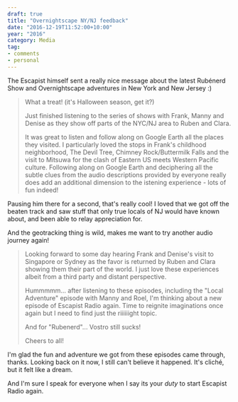 ```yaml
---
draft: true
title: "Overnightscape NY/NJ feedback"
date: "2016-12-19T11:52:00+10:00"
year: "2016"
category: Media
tag:
- comments
- personal
---
```

The Escapist himself sent a really nice message about the latest Rubénerd Show and Overnightscape adventures in New York and New Jersey :)

> What a treat! (it's Halloween season, get it?)
> 
> Just finished listening to the series of shows with Frank, Manny and 
Denise as they show off parts of the NYC/NJ area to Ruben and Clara.
> 
> It was great to listen and follow along on Google Earth all the places 
> they visited. I particularly loved the stops in Frank's childhood 
> neighborhood, The Devil Tree, Chimney Rock/Buttermilk Falls and the 
> visit to Mitsuwa for the clash of Eastern US meets Western Pacific culture.
> Following along on Google Earth and deciphering all the subtle clues 
> from the audio descriptions provided by everyone really does add an 
> additional dimension to the istening experience - lots of fun indeed!

Pausing him there for a second, that's really cool! I loved that we got off the beaten track and saw stuff that only true locals of NJ would have known about, and been able to relay appreciation for.

And the geotracking thing is wild, makes me want to try another audio journey again!

> Looking forward to some day hearing Frank and Denise's visit to 
> Singapore or Sydney as the favor is returned by Ruben and Clara 
> showing them their part of the world. I just love these experiences 
> albeit from a third party and distant perspective.
> 
> Hummmmm... after listening to these episodes, including the "Local 
> Adventure" episode with Manny and Roel, I'm thinking about a new 
> episode of Escapist Radio again. Time to reignite imaginations once 
> again but I need to find just the riiiiiight topic.
> 
> And for "Rubenerd"... Vostro still sucks!
> 
> Cheers to all!

I'm glad the fun and adventure we got from these episodes came through, thanks. Looking back on it now, I still can't believe it happened. It's cliché, but it felt like a dream.

And I'm sure I speak for everyone when I say its your *duty* to start Escapist Radio again.

